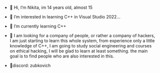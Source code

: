 - 👋 Hi, I’m Nikita, im 14 years old, almost 15
- 👀 I’m interested in learning C++ in Visual Studio 2022...
- 🌱 I’m currently learning C++
- 💞️ I am looking for a company of people, or rather a company of hackers, I am just starting to learn this whole system, from experience only a little knowledge of C++, I am going to study social engineering and courses on ethical hacking, I will be glad to learn at least something. the main goal is to find people who are also interested in this.

- 📕discord: zubkovich
<!---
SLZUBKOVICH/SLZUBKOVICH is a ✨ special ✨ repository because its `README.md` (this file) appears on your GitHub profile.
You can click the Preview link to take a look at your changes.
--->
